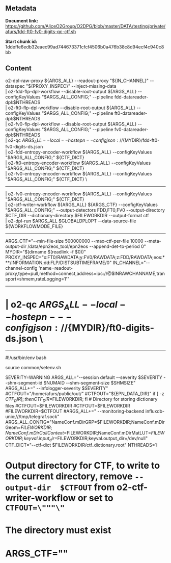 ## Metadata

**Document link:** https://github.com/AliceO2Group/O2DPG/blob/master/DATA/testing/private/afurs/fdd-ft0-fv0-digits-qc-ctf.sh

**Start chunk id:** 1ddeffe6edb32eaec99ad744673371cfcf4506b0a476b38c8d94ecf4c940c8bb

## Content

o2-dpl-raw-proxy ${ARGS_ALL} --readout-proxy "${IN_CHANNEL}" --dataspec "${PROXY_INSPEC}" --inject-missing-data \
| o2-fdd-flp-dpl-workflow --disable-root-output ${ARGS_ALL} --configKeyValues "$ARGS_ALL_CONFIG;" --pipeline fdd-datareader-dpl:$NTHREADS \
| o2-ft0-flp-dpl-workflow --disable-root-output ${ARGS_ALL} --configKeyValues "$ARGS_ALL_CONFIG;" --pipeline ft0-datareader-dpl:$NTHREADS \
| o2-fv0-flp-dpl-workflow --disable-root-output ${ARGS_ALL} --configKeyValues "$ARGS_ALL_CONFIG;" --pipeline fv0-datareader-dpl:$NTHREADS \
| o2-qc ${ARGS_ALL} --local --host epn --config json://${MYDIR}/fdd-ft0-fv0-digits-ds.json \
| o2-fdd-entropy-encoder-workflow ${ARGS_ALL} --configKeyValues "$ARGS_ALL_CONFIG;" ${CTF_DICT} \
| o2-ft0-entropy-encoder-workflow ${ARGS_ALL} --configKeyValues "$ARGS_ALL_CONFIG;" ${CTF_DICT} \
| o2-fv0-entropy-encoder-workflow ${ARGS_ALL} --configKeyValues "$ARGS_ALL_CONFIG;" ${CTF_DICT} \

---

| o2-fv0-entropy-encoder-workflow ${ARGS_ALL} --configKeyValues "$ARGS_ALL_CONFIG;" ${CTF_DICT} \
| o2-ctf-writer-workflow ${ARGS_ALL} ${ARGS_CTF} --configKeyValues "$ARGS_ALL_CONFIG;" --output-detectors FDD,FT0,FV0 --output-directory $CTF_DIR --dictionary-directory $FILEWORKDIR --output-format ctf \
| o2-dpl-run $ARGS_ALL $GLOBALDPLOPT --data-source-file ${WORKFLOWMODE_FILE}

---

ARGS_CTF="--min-file-size 500000000 --max-ctf-per-file 10000 --meta-output-dir /data/epn2eos_tool/epn2eos --append-det-to-period 0"
MYDIR="$(dirname $(readlink -f $0))"
PROXY_INSPEC="x:FT0/RAWDATA;y:FV0/RAWDATA;z:FDD/RAWDATA;eos:***/INFORMATION;dd:FLP/DISTSUBTIMEFRAME/0"
IN_CHANNEL="--channel-config 'name=readout-proxy,type=pull,method=connect,address=ipc://@$INRAWCHANNAME,transport=shmem,rateLogging=1'"

---

# | o2-qc ${ARGS_ALL} --local --host epn ---config json://${MYDIR}/ft0-digits-ds.json \

---

#!/usr/bin/env bash

source common/setenv.sh

SEVERITY=WARNING
ARGS_ALL="--session default --severity $SEVERITY --shm-segment-id $NUMAID --shm-segment-size $SHMSIZE"
ARGS_ALL+=" --infologger-severity $SEVERITY"
#CTFOUT="/home/afurs/public/out/"
#CTFOUT="${EPN_DATA_DIR}"
if [ -z $CTF_DIR ];                  then CTF_DIR=$FILEWORKDIR; fi        # Directory for storing dictionary files
#CTFOUT=$FILEWORKDIR
#CTFOUT=$FILEWORKDIR
#FILEWORKDIR=$CTFOUT
#ARGS_ALL+=" --monitoring-backend influxdb-unix:///tmp/telegraf.sock"
ARGS_ALL_CONFIG="NameConf.mDirGRP=$FILEWORKDIR;NameConf.mDirGeom=$FILEWORKDIR;NameConf.mDirCollContext=$FILEWORKDIR;NameConf.mDirMatLUT=$FILEWORKDIR;keyval.input_dir=$FILEWORKDIR;keyval.output_dir=/dev/null"
CTF_DICT="--ctf-dict $FILEWORKDIR/ctf_dictionary.root"
NTHREADS=1
# Output directory for CTF, to write to the current directory, remove `--output-dir  $CTFOUT` from o2-ctf-writer-workflow or set to `CTFOUT=\"""\"`
# The directory must exist
# ARGS_CTF=""